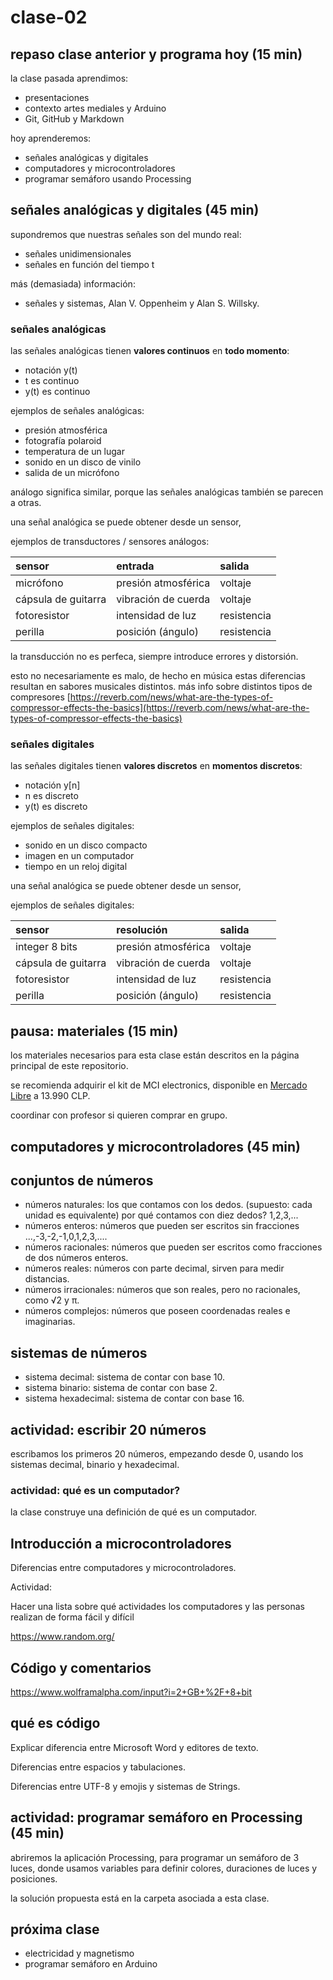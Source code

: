 # clase-02

## repaso clase anterior y programa hoy (15 min)

la clase pasada aprendimos:

* presentaciones
* contexto artes mediales y Arduino
* Git, GitHub y Markdown

hoy aprenderemos:

* señales analógicas y digitales
* computadores y microcontroladores
* programar semáforo usando Processing

## señales analógicas y digitales (45 min)

supondremos que nuestras señales son del mundo real:

* señales unidimensionales
* señales en función del tiempo t

más (demasiada) información:

* señales y sistemas, Alan V. Oppenheim y Alan S. Willsky.

### señales analógicas

las señales analógicas tienen **valores continuos** en **todo momento**:

* notación y(t)
* t es continuo
* y(t) es continuo

ejemplos de señales analógicas:

* presión atmosférica
* fotografía polaroid
* temperatura de un lugar
* sonido en un disco de vinilo
* salida de un micrófono

análogo significa similar, porque las señales analógicas también se parecen a otras.

una señal analógica se puede obtener desde un sensor,

ejemplos de transductores / sensores análogos:

| sensor              | entrada             | salida      |
| :------------------ | :------------------ | :---------- |
| micrófono           | presión atmosférica | voltaje     |
| cápsula de guitarra | vibración de cuerda | voltaje     |
| fotoresistor        | intensidad de luz   | resistencia |
| perilla             | posición (ángulo)   | resistencia |

la transducción no es perfeca, siempre introduce errores y distorsión.

esto no necesariamente es malo, de hecho en música estas diferencias resultan en sabores musicales distintos. más info sobre distintos tipos de compresores [https://reverb.com/news/what-are-the-types-of-compressor-effects-the-basics](https://reverb.com/news/what-are-the-types-of-compressor-effects-the-basics)

### señales digitales

las señales digitales tienen **valores discretos** en **momentos discretos**:

* notación y[n]
* n es discreto
* y(t) es discreto

ejemplos de señales digitales:

* sonido en un disco compacto
* imagen en un computador
* tiempo en un reloj digital

una señal analógica se puede obtener desde un sensor,

ejemplos de señales digitales:

| sensor              | resolución          | salida      |
| :------------------ | :------------------ | :---------- |
| integer 8 bits      | presión atmosférica | voltaje     |
| cápsula de guitarra | vibración de cuerda | voltaje     |
| fotoresistor        | intensidad de luz   | resistencia |
| perilla             | posición (ángulo)   | resistencia |

## pausa: materiales (15 min)

los materiales necesarios para esta clase están descritos en la página principal de este repositorio.

se recomienda adquirir el kit de MCI electronics, disponible en [Mercado Libre](https://articulo.mercadolibre.cl/MLC-972588441-kit-iniciacion-basico-oem-compatible-con-arduino-_JM) a 13.990 CLP.

coordinar con profesor si quieren comprar en grupo.

## computadores y microcontroladores (45 min)

## conjuntos de números

* números naturales: los que contamos con los dedos. (supuesto: cada unidad es equivalente) por qué contamos con diez dedos? 1,2,3,...
* números enteros: números que pueden ser escritos sin fracciones ...,-3,-2,-1,0,1,2,3,....
* números racionales: números que pueden ser escritos como fracciones de dos números enteros.
* números reales: números con parte decimal, sirven para medir distancias.
* números irracionales: números que son reales, pero no racionales, como √2 y π.
* números complejos: números que poseen coordenadas reales e imaginarias.

## sistemas de números

* sistema decimal: sistema de contar con base 10.
* sistema binario: sistema de contar con base 2.
* sistema hexadecimal: sistema de contar con base 16.

## actividad: escribir 20 números

escribamos los primeros 20 números, empezando desde 0, usando los sistemas decimal, binario y hexadecimal.

### actividad: qué es un computador?

la clase construye una definición de qué es un computador.


## Introducción a microcontroladores

Diferencias entre computadores y microcontroladores.

Actividad: 

Hacer una lista sobre qué actividades los computadores y las personas
realizan de forma fácil y difícil

https://www.random.org/

## Código y comentarios

https://www.wolframalpha.com/input?i=2+GB+%2F+8+bit

## qué es código

Explicar diferencia entre Microsoft Word y editores de texto.

Diferencias entre espacios y tabulaciones.

Diferencias entre UTF-8 y emojis y sistemas de Strings.

## actividad: programar semáforo en Processing (45 min)

abriremos la aplicación Processing, para programar un semáforo de 3 luces,
donde usamos variables para definir colores, duraciones de luces y posiciones.

la solución propuesta está en la carpeta asociada a esta clase.

## próxima clase

* electricidad y magnetismo
* programar semáforo en Arduino


